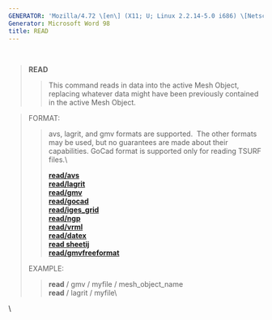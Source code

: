 ```yaml
---
GENERATOR: 'Mozilla/4.72 \[en\] (X11; U; Linux 2.2.14-5.0 i686) \[Netscape\]'
Generator: Microsoft Word 98
title: READ
---
```


 

> **READ**
>
> > This command reads in data into the active Mesh Object, replacing
> > whatever data might have been previously contained in the active
> > Mesh Object.

> FORMAT:
>
> > avs, lagrit, and gmv formats are supported.  The other formats may
> > be used, but no guarantees are made about their capabilities. GoCad
> > format is supported only for reading TSURF files.\
> >
> > **[read/avs](read_avs.html)**\
> > **[read/lagrit](read_lagrit.html)**\
> > **[read/gmv](read_gmv.html)**\
> > **[read/gocad](read_gocad.html)**\
> > **[read/iges\_grid](read_iges_grid.html)**\
> > **[read/ngp](read_ngp.html)**\
> > **[read/vrml](read_vrml.html)**\
> > **[read/datex](read_datex.html)**\
> > **[read sheetij](read_sheetij.html)**\
> > **[read/gmvfreeformat](read_freeformat.html)**
>
> EXAMPLE:
>
> > **read** / gmv / myfile / mesh\_object\_name\
> > **read** / lagrit / myfile\

\
